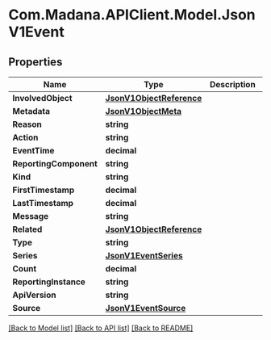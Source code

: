 
# Com.Madana.APIClient.Model.JsonV1Event

## Properties

Name | Type | Description | Notes
------------ | ------------- | ------------- | -------------
**InvolvedObject** | [**JsonV1ObjectReference**](JsonV1ObjectReference.md) |  | [optional] 
**Metadata** | [**JsonV1ObjectMeta**](JsonV1ObjectMeta.md) |  | [optional] 
**Reason** | **string** |  | [optional] 
**Action** | **string** |  | [optional] 
**EventTime** | **decimal** |  | [optional] 
**ReportingComponent** | **string** |  | [optional] 
**Kind** | **string** |  | [optional] 
**FirstTimestamp** | **decimal** |  | [optional] 
**LastTimestamp** | **decimal** |  | [optional] 
**Message** | **string** |  | [optional] 
**Related** | [**JsonV1ObjectReference**](JsonV1ObjectReference.md) |  | [optional] 
**Type** | **string** |  | [optional] 
**Series** | [**JsonV1EventSeries**](JsonV1EventSeries.md) |  | [optional] 
**Count** | **decimal** |  | [optional] 
**ReportingInstance** | **string** |  | [optional] 
**ApiVersion** | **string** |  | [optional] 
**Source** | [**JsonV1EventSource**](JsonV1EventSource.md) |  | [optional] 

[[Back to Model list]](../README.md#documentation-for-models)
[[Back to API list]](../README.md#documentation-for-api-endpoints)
[[Back to README]](../README.md)

